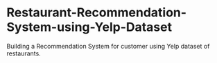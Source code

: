 # Restaurant-Recommendation-System-using-Yelp-Dataset
Building a Recommendation System for customer using Yelp dataset of restaurants.
